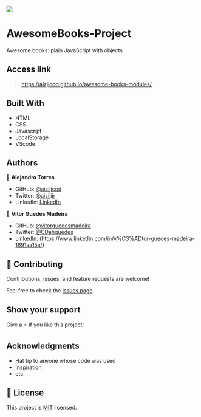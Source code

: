 ![](https://img.shields.io/badge/Microverse-blueviolet)
# AwesomeBooks-Project
Awesome books: plain JavaScript with objects

## Access link

> https://aizjicod.github.io/awesome-books-modules/

## Built With

- HTML
- CSS
- Javascript
- LocalStorage
- VScode

## Authors

👤 **Alejandro Torres**

- GitHub: [@aizijicod](https://github.com/aizjicod)
- Twitter: [@aizijijr](https://twitter.com/aizijijr)
- LinkedIn: [LinkedIn](https://www.linkedin.com/in/aiziji/)


👤 **Vitor Guedes Madeira**

- GitHub: [@vitorguedesmadeira](https://github.com/VitorGuedesMadeira)
- Twitter: [@CDahguedes](https://twitter.com/CDahguedes)
- LinkedIn: (https://www.linkedin.com/in/v%C3%ADtor-guedes-madeira-1691aa15a/)

## 🤝 Contributing

Contributions, issues, and feature requests are welcome!

Feel free to check the [issues page](../../issues/).

## Show your support

Give a ⭐️ if you like this project!

## Acknowledgments

- Hat tip to anyone whose code was used
- Inspiration
- etc

## 📝 License

This project is [MIT](./MIT.md) licensed.
